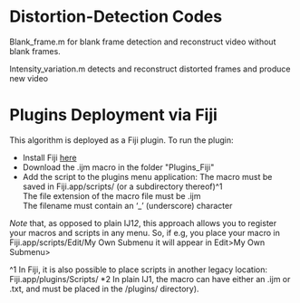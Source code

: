 # Distortion-Detection Codes

Blank_frame.m for blank frame detection and reconstruct video without blank frames.

Intensity_variation.m detects and reconstruct distorted frames and produce new video

# Plugins Deployment via Fiji
This algorithm is deployed as a Fiji plugin. To run the plugin:

* Install Fiji [here](https://imagej.net/software/fiji/downloads)
* Download the .ijm macro in the folder "Plugins_Fiji"
* Add the script to the plugins menu application:
The macro must be saved in Fiji.app/scripts/ (or a subdirectory thereof)^1    <br/>
The file extension of the macro file must be .ijm                              <br/>
The filename must contain an ‘_’ (underscore) character                        <br/>

_Note_ that, as opposed to plain IJ1*2*, this approach allows you to register your macros and scripts in any menu. So, if e.g, you place your macro in Fiji.app/scripts/Edit/My Own Submenu it will appear in Edit>My Own Submenu>

^1 In Fiji, it is also possible to place scripts in another legacy location: Fiji.app/plugins/Scripts/
*2 In plain IJ1, the macro can have either an .ijm or .txt, and must be placed in the /plugins/ directory).
